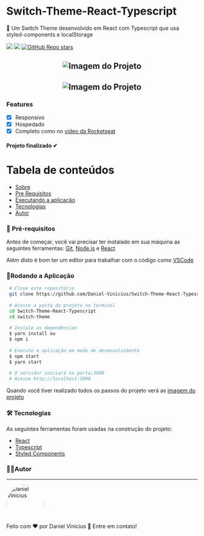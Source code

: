 # Switch-Theme-React-Typescript
 <p id="sobre">
💅 Um Switch Theme desenvolvido em React com Typescript que usa styled-components e localStorage

![](https://img.shields.io/badge/license-MIT-green)
![](https://img.shields.io/badge/languege-Portuguese-yellow)
[![GitHub Repo stars](https://img.shields.io/github/stars/Daniel-Vinicius/Switch-Theme-React-Typescript?style=social)](https://github.com/Daniel-Vinicius/Switch-Theme-React-Typescript/stargazers)

<h2 align="center">  <img alt="Imagem do Projeto" id="imagem" title="#Projeto" src="https://github.com/Daniel-Vinicius/Switch-Theme-React-Typescript/blob/master/.github/light.JPG" />
</h2>

<h2 align="center">  <img alt="Imagem do Projeto" id="imagem" title="#Projeto" src="https://github.com/Daniel-Vinicius/Switch-Theme-React-Typescript/.github/dark.JPG" />
</h2>

### Features 
- [x] Responsivo
- [x] Hospedado
- [x] Completo como no [vídeo da Rocketseat](https://youtu.be/ngVU74daJ8Y)

<!-- Coloque o status do projeto -->
<h4 align="left">  
Projeto finalizado ✔
</h4>

Tabela de conteúdos 
================= 
<!--ts-->
 * [Sobre](#sobre)  
  * [Pre Requisitos](#pre-requisitos)
  * [Executando a aplicação](#rodando)
  * [Tecnologias](#tecnologias)
  * [Autor](#autor)
 <!--te-->
 
 <!-- Altere os Pré-requisitos -->

### 🛒 Pré-requisitos<a id="pre-requisitos"></a>

Antes de começar, você vai precisar ter instalado em sua máquina as seguintes ferramentas:
 [Git](https://git-scm.com/),
 [Node.js](https://nodejs.org/pt-br/) e
 [React](https://reactjs.org/)
 
 Além disto é bom ter um editor para trabalhar com o código como [VSCode](https://code.visualstudio.com/)
 
   ### 📀Rodando a Aplicação<a id="rodando"></a>
   
````bash 
 # Clone este repositório
 git clone https://github.com/Daniel-Vinicius/Switch-Theme-React-Typescript
 
 # Acesse a pasta do projeto no terminal
 cd Switch-Theme-React-Typescript
 cd switch-theme
 
 # Instale as dependências
 $ yarn install ou
 $ npm i 
 
 # Execute a aplicação em modo de desenvolvimento
 $ npm start 
 $ yarn start
 
 # O servidor iniciará na porta:3000
 # Acesse http://localhost:3000
 ````
<p> Quando você tiver realizado todos os passos do projeto verá as  <a href="#imagem" >imagem do projeto</a> </p>

 <!-- Altere as Tecnologias -->
### 🛠 Tecnologias<a id="tecnologias"></a>
 As seguintes ferramentas foram usadas na construção do projeto:
 
  - [React](https://reactjs.org/)
  - [Typescript](https://www.typescriptlang.org/docs/)
  - [Styled Components](https://styled-components.com/docs)


### 👨‍💻Autor <a id="autor"> </a>

---
<a href="https://github.com/Seu-perfil" style="text-decoration: none;">
<img style="border-radius: 50%;" src="https://avatars0.githubusercontent.com/u/66279500?s=460&u=03d962bd1fda436ca49d4bbfbf2f30bdd566221d&v=4" width="100px;"  alt="Daniel Vinícius"/>

<br />
<span> Feito com ❤️ por Daniel Vinícius 👋 Entre em contato! </span> 
</a> 
